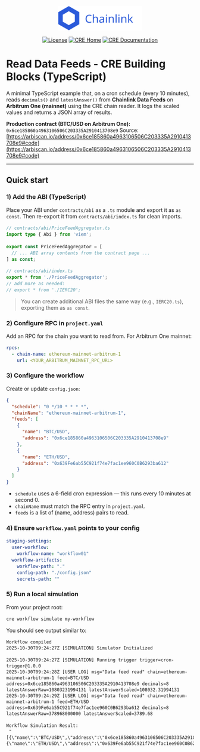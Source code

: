 <div style="text-align:center" align="center">
    <a href="https://chain.link" target="_blank">
        <img src="https://raw.githubusercontent.com/smartcontractkit/chainlink/develop/docs/logo-chainlink-blue.svg" width="225" alt="Chainlink logo">
    </a>

[![License](https://img.shields.io/badge/license-MIT-blue)](https://github.com/smartcontractkit/cre-templates/blob/main/LICENSE)
[![CRE Home](https://img.shields.io/static/v1?label=CRE\&message=Home\&color=blue)](https://chain.link/chainlink-runtime-environment)
[![CRE Documentation](https://img.shields.io/static/v1?label=CRE\&message=Docs\&color=blue)](https://docs.chain.link/cre)

</div>

# Read Data Feeds - CRE Building Blocks (TypeScript)

A minimal TypeScript example that, on a cron schedule (every 10 minutes), reads `decimals()` and `latestAnswer()` from **Chainlink Data Feeds** on **Arbitrum One (mainnet)** using the CRE chain reader. It logs the scaled values and returns a JSON array of results.

**Production contract (BTC/USD on Arbitrum One):**
`0x6ce185860a4963106506C203335A2910413708e9`
Source: [https://arbiscan.io/address/0x6ce185860a4963106506C203335A2910413708e9#code](https://arbiscan.io/address/0x6ce185860a4963106506C203335A2910413708e9#code)

---

## Quick start

### 1) Add the ABI (TypeScript)

Place your ABI under `contracts/abi` as a `.ts` module and export it as `as const`. Then re-export it from `contracts/abi/index.ts` for clean imports.

```ts
// contracts/abi/PriceFeedAggregator.ts
import type { Abi } from 'viem';

export const PriceFeedAggregator = [
  // ... ABI array contents from the contract page ...
] as const;
```

```ts
// contracts/abi/index.ts
export * from './PriceFeedAggregator';
// add more as needed:
// export * from './IERC20';

```

> You can create additional ABI files the same way (e.g., `IERC20.ts`), exporting them as `as const`.

### 2) Configure RPC in `project.yaml`

Add an RPC for the chain you want to read from. For Arbitrum One mainnet:

```yaml
rpcs:
  - chain-name: ethereum-mainnet-arbitrum-1
    url: <YOUR_ARBITRUM_MAINNET_RPC_URL>
```

### 3) Configure the workflow

Create or update `config.json`:

```json
{
  "schedule": "0 */10 * * * *",
  "chainName": "ethereum-mainnet-arbitrum-1",
  "feeds": [
    {
      "name": "BTC/USD",
      "address": "0x6ce185860a4963106506C203335A2910413708e9"
    },
    {
      "name": "ETH/USD",
      "address": "0x639Fe6ab55C921f74e7fac1ee960C0B6293ba612"
    }
  ]
}
```

* `schedule` uses a 6-field cron expression — this runs every 10 minutes at second 0.
* `chainName` must match the RPC entry in `project.yaml`.
* `feeds` is a list of (name, address) pairs to read.

### 4) Ensure `workflow.yaml` points to your config

```yaml
staging-settings:
  user-workflow:
    workflow-name: "workflow01"
  workflow-artifacts:
    workflow-path: "."
    config-path: "./config.json"
    secrets-path: ""
```

### 5) Run a local simulation

From your project root:

```bash
cre workflow simulate my-workflow
```

You should see output similar to:

```
Workflow compiled
2025-10-30T09:24:27Z [SIMULATION] Simulator Initialized

2025-10-30T09:24:27Z [SIMULATION] Running trigger trigger=cron-trigger@1.0.0
2025-10-30T09:24:28Z [USER LOG] msg="Data feed read" chain=ethereum-mainnet-arbitrum-1 feed=BTC/USD address=0x6ce185860a4963106506C203335A2910413708e9 decimals=8 latestAnswerRaw=10803231994131 latestAnswerScaled=108032.31994131
2025-10-30T09:24:29Z [USER LOG] msg="Data feed read" chain=ethereum-mainnet-arbitrum-1 feed=ETH/USD address=0x639Fe6ab55C921f74e7fac1ee960C0B6293ba612 decimals=8 latestAnswerRaw=378968000000 latestAnswerScaled=3789.68

Workflow Simulation Result:
 "[{\"name\":\"BTC/USD\",\"address\":\"0x6ce185860a4963106506C203335A2910413708e9\",\"decimals\":8,\"latestAnswerRaw\":\"10803231994131\",\"scaled\":\"108032.31994131\"},{\"name\":\"ETH/USD\",\"address\":\"0x639Fe6ab55C921f74e7fac1ee960C0B6293ba612\",\"decimals\":8,\"latestAnswerRaw\":\"378968000000\",\"scaled\":\"3789.68\"}]"
```
